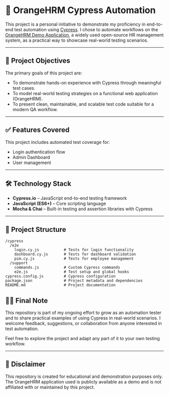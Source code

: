 # 🧪 OrangeHRM Cypress Automation

This project is a personal initiative to demonstrate my proficiency in end-to-end test automation using [Cypress](https://www.cypress.io/). I chose to automate workflows on the [OrangeHRM Demo Application](https://opensource-demo.orangehrmlive.com/), a widely used open-source HR management system, as a practical way to showcase real-world testing scenarios.

---

## 📌 Project Objectives

The primary goals of this project are:

- To demonstrate hands-on experience with Cypress through meaningful test cases.
- To model real-world testing strategies on a functional web application (OrangeHRM).
- To present clean, maintainable, and scalable test code suitable for a modern QA workflow.

---

## ✅ Features Covered

This project includes automated test coverage for:

- Login authentication flow
- Admin Dashboard 
- User management

---

## 🛠️ Technology Stack

- **Cypress.io** – JavaScript end-to-end testing framework
- **JavaScript (ES6+)** – Core scripting language
- **Mocha & Chai** – Built-in testing and assertion libraries with Cypress

---

## 📁 Project Structure

```plaintext
/cypress
  /e2e
    login.cy.js           # Tests for login functionality
    dashboard.cy.js       # Tests for dashboard validation
    pim.cy.js             # Tests for employee management
  /support
    commands.js           # Custom Cypress commands
    e2e.js                # Test setup and global hooks
cypress.config.js         # Cypress configuration
package.json              # Project metadata and dependencies
README.md                 # Project documentation
```
## 👨‍💻 Final Note

This repository is part of my ongoing effort to grow as an automation tester and to share practical examples of using Cypress in real-world scenarios. I welcome feedback, suggestions, or collaboration from anyone interested in test automation.

Feel free to explore the project and adapt any part of it to your own testing workflow.

---

## 📃 Disclaimer

This repository is created for educational and demonstration purposes only. The OrangeHRM application used is publicly available as a demo and is not affiliated with or maintained by this project.

